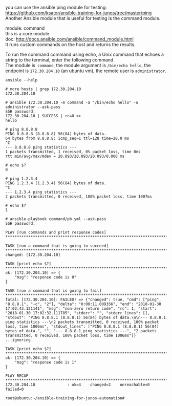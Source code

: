 you can use the ansible ping module for testing: https://github.com/ksator/ansible-training-for-junos/tree/master/ping  
Another Ansible module that is useful for testing is the command module.    

module: command  
this is a core module   
doc: http://docs.ansible.com/ansible/command_module.html   
It runs custom commands on the host and returns the results.  

To run the command command using echo, a Unix command that echoes a string to the terminal, enter the following command.  
The module is``` command```, the module argument is ```/bin/echo hello```, the endpoint is ```172.30.204.10``` (an ubuntu vm), the remote user is ```administrator```.

```
ansible --help
```
```
# more hosts | grep 172.30.204.10
172.30.204.10
```
```
# ansible 172.30.204.10 -m command -a "/bin/echo hello" -u administrator --ask-pass
SSH password: 
172.30.204.10 | SUCCESS | rc=0 >>
hello
```

```
# ping 8.8.8.8
PING 8.8.8.8 (8.8.8.8) 56(84) bytes of data.
64 bytes from 8.8.8.8: icmp_seq=1 ttl=128 time=20.0 ms
^C
--- 8.8.8.8 ping statistics ---
1 packets transmitted, 1 received, 0% packet loss, time 0ms
rtt min/avg/max/mdev = 20.093/20.093/20.093/0.000 ms

# echo $?
0
```
```
# ping 1.2.3.4
PING 1.2.3.4 (1.2.3.4) 56(84) bytes of data.
^C
--- 1.2.3.4 ping statistics ---
2 packets transmitted, 0 received, 100% packet loss, time 1007ms

# echo $?
1
```
```
# ansible-playbook command/pb.yml --ask-pass
SSH password: 

PLAY [run commands and print response codes] *****************************************************************************************************************************

TASK [run a command that is going to succeed] ****************************************************************************************************************************
changed: [172.30.204.10]

TASK [print echo $?] *****************************************************************************************************************************************************
ok: [172.30.204.10] => {
    "msg": "response code is 0"
}

TASK [run a command that is going to fail] *******************************************************************************************************************************
fatal: [172.30.204.10]: FAILED! => {"changed": true, "cmd": ["ping", "8.8.8.1", "-c", "2"], "delta": "0:00:11.009356", "end": "2018-01-30 17:02:43.121141", "msg": "non-zero return code", "rc": 1, "start": "2018-01-30 17:02:32.111785", "stderr": "", "stderr_lines": [], "stdout": "PING 8.8.8.1 (8.8.8.1) 56(84) bytes of data.\n\n--- 8.8.8.1 ping statistics ---\n2 packets transmitted, 0 received, 100% packet loss, time 1006ms", "stdout_lines": ["PING 8.8.8.1 (8.8.8.1) 56(84) bytes of data.", "", "--- 8.8.8.1 ping statistics ---", "2 packets transmitted, 0 received, 100% packet loss, time 1006ms"]}
...ignoring

TASK [print echo $?] *****************************************************************************************************************************************************
ok: [172.30.204.10] => {
    "msg": "response code is 1"
}

PLAY RECAP ***************************************************************************************************************************************************************
172.30.204.10              : ok=4    changed=2    unreachable=0    failed=0   

root@ubuntu:~/ansible-training-for-junos-automation# 


```
